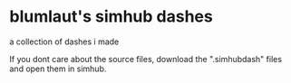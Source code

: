 # blumlaut's simhub dashes
a collection of dashes i made

If you dont care about the source files, download the ".simhubdash" files and open them in simhub.
